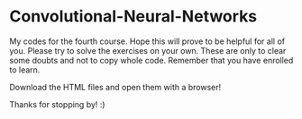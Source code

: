 # Convolutional-Neural-Networks

My codes for the fourth course. Hope this will prove to be helpful for all of you.
Please try to solve the exercises on your own. These are only to clear some doubts and not to copy whole code.
Remember that you have enrolled to learn.

Download the HTML files and open them with a browser!

Thanks for stopping by! :)
